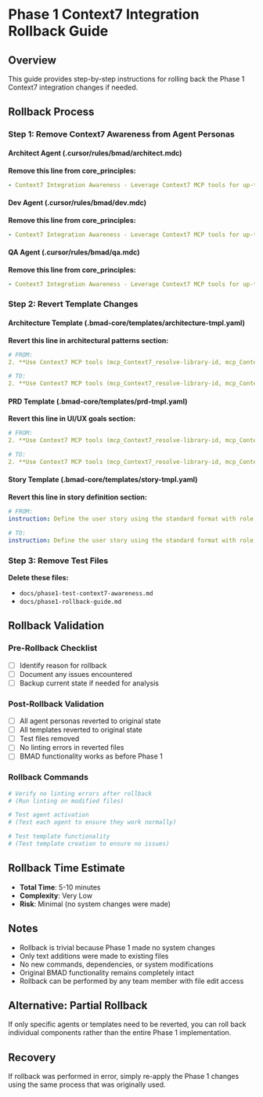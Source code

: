 # Phase 1 Context7 Integration Rollback Guide

## Overview
This guide provides step-by-step instructions for rolling back the Phase 1 Context7 integration changes if needed.

## Rollback Process

### Step 1: Remove Context7 Awareness from Agent Personas

#### Architect Agent (.cursor/rules/bmad/architect.mdc)
**Remove this line from core_principles:**
```yaml
- Context7 Integration Awareness - Leverage Context7 MCP tools for up-to-date technology documentation and best practices when making architectural decisions
```

#### Dev Agent (.cursor/rules/bmad/dev.mdc)
**Remove this line from core_principles:**
```yaml
- Context7 Integration Awareness - Leverage Context7 MCP tools for up-to-date library documentation and implementation best practices when working with external libraries or technologies
```

#### QA Agent (.cursor/rules/bmad/qa.mdc)
**Remove this line from core_principles:**
```yaml
- Context7 Integration Awareness - Leverage Context7 MCP tools for up-to-date testing and security documentation when assessing library-related risks and quality concerns
```

### Step 2: Revert Template Changes

#### Architecture Template (.bmad-core/templates/architecture-tmpl.yaml)
**Revert this line in architectural patterns section:**
```yaml
# FROM:
2. **Use Context7 MCP tools (mcp_Context7_resolve-library-id, mcp_Context7_get-library-docs) to get up-to-date documentation for technology decisions when making architectural choices**

# TO:
2. **Use Context7 MCP tools (mcp_Context7_resolve-library-id, mcp_Context7_get-library-docs) to get up-to-date documentation for technology decisions**
```

#### PRD Template (.bmad-core/templates/prd-tmpl.yaml)
**Revert this line in UI/UX goals section:**
```yaml
# FROM:
2. **Use Context7 MCP tools (mcp_Context7_resolve-library-id, mcp_Context7_get-library-docs) to get up-to-date documentation for UI/UX technology decisions when making framework and library choices**

# TO:
2. **Use Context7 MCP tools (mcp_Context7_resolve-library-id, mcp_Context7_get-library-docs) to get up-to-date documentation for UI/UX technology decisions**
```

#### Story Template (.bmad-core/templates/story-tmpl.yaml)
**Revert this line in story definition section:**
```yaml
# FROM:
instruction: Define the user story using the standard format with role, action, and benefit. **Use Context7 MCP tools (mcp_Context7_resolve-library-id, mcp_Context7_get-library-docs) to get up-to-date documentation when stories involve external libraries or technologies that require implementation guidance.**

# TO:
instruction: Define the user story using the standard format with role, action, and benefit. **Use Context7 MCP tools (mcp_Context7_resolve-library-id, mcp_Context7_get-library-docs) to get up-to-date documentation when stories involve external libraries or technologies.**
```

### Step 3: Remove Test Files
**Delete these files:**
- `docs/phase1-test-context7-awareness.md`
- `docs/phase1-rollback-guide.md`

## Rollback Validation

### Pre-Rollback Checklist
- [ ] Identify reason for rollback
- [ ] Document any issues encountered
- [ ] Backup current state if needed for analysis

### Post-Rollback Validation
- [ ] All agent personas reverted to original state
- [ ] All templates reverted to original state
- [ ] Test files removed
- [ ] No linting errors in reverted files
- [ ] BMAD functionality works as before Phase 1

### Rollback Commands
```bash
# Verify no linting errors after rollback
# (Run linting on modified files)

# Test agent activation
# (Test each agent to ensure they work normally)

# Test template functionality  
# (Test template creation to ensure no issues)
```

## Rollback Time Estimate
- **Total Time**: 5-10 minutes
- **Complexity**: Very Low
- **Risk**: Minimal (no system changes were made)

## Notes
- Rollback is trivial because Phase 1 made no system changes
- Only text additions were made to existing files
- No new commands, dependencies, or system modifications
- Original BMAD functionality remains completely intact
- Rollback can be performed by any team member with file edit access

## Alternative: Partial Rollback
If only specific agents or templates need to be reverted, you can roll back individual components rather than the entire Phase 1 implementation.

## Recovery
If rollback was performed in error, simply re-apply the Phase 1 changes using the same process that was originally used.
